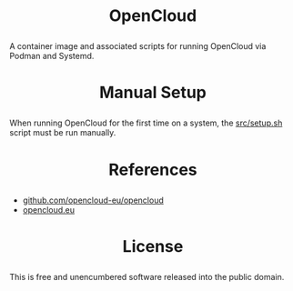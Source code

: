 <!-- This is free and unencumbered software released into the public domain -->

# <p align=center>OpenCloud

A container image and associated scripts for running OpenCloud via
Podman and Systemd.

# <p align=center>Manual Setup

When running OpenCloud for the first time on a system, the [src/setup.sh](src/setup.sh)
script must be run manually.

# <p align=center>References

- [github.com/opencloud-eu/opencloud](https://github.com/opencloud-eu/opencloud)
- [opencloud.eu](https://opencloud.eu)

# <p align=center>License

This is free and unencumbered software released into the public domain.
